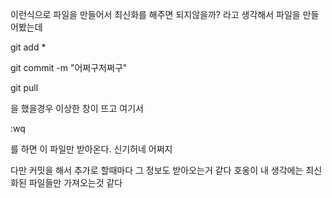 이런식으로 파일을 만들어서 
최신화를 해주면 되지않을까?
라고 생각해서 파일을 만들어봤는데

git add *

git commit -m "어쩌구저쩌구"

git pull

을 했을경우 이상한 창이 뜨고 여기서 

:wq 

를 하면 이 파일만 받아온다.
신기허네 어쩌지

다만 커밋을 해서 추가로 할때마다 그 정보도 받아오는거 같다 호옹이
내 생각에는 최신화된 파일들만 가져오는것 같다
